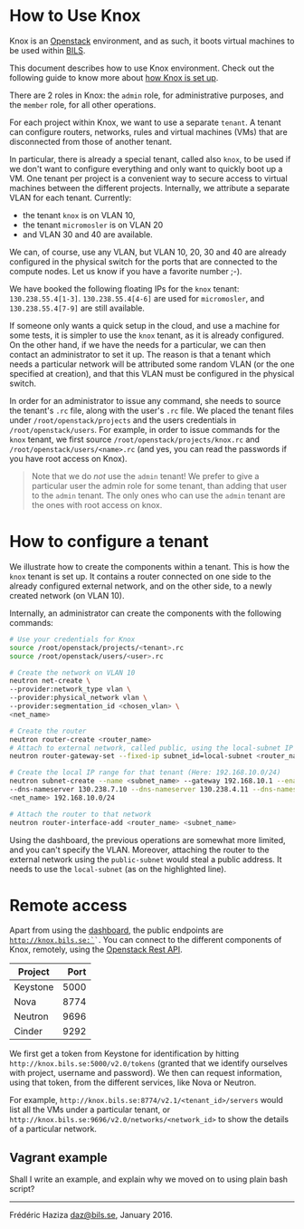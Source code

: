 How to Use Knox
===============

Knox is an [Openstack](http://www.openstack.org) environment, and as
such, it boots virtual machines to be used within
[BILS](http://www.bils.se).

This document describes how to use Knox environment. Check out the
following guide to know more about [how Knox is set up](./docs.html).

There are 2 roles in Knox: the `admin` role, for administrative
purposes, and the `member` role, for all other operations.

For each project within Knox, we want to use a separate `tenant`. A
tenant can configure routers, networks, rules and virtual machines
(VMs) that are disconnected from those of another tenant.

In particular, there is already a special tenant, called also <code
class="special">knox</code>, to be used if we don't want to configure
everything and only want to quickly boot up a VM.  One tenant per
project is a convenient way to secure access to virtual machines
between the different projects. Internally, we attribute a separate
VLAN for each tenant. Currently:

* the tenant <code class="special">knox</code> is on VLAN 10,
* the tenant <code class="special">micromosler</code> is on VLAN 20
* and VLAN 30 and 40 are available.

We can, of course, use any VLAN, but VLAN 10, 20, 30 and 40 are
already configured in the physical switch for the ports that are
connected to the compute nodes. Let us know if you have a favorite
number ;-).

We have booked the following floating IPs for the `knox` tenant: <code
class=special>130.238.55.4[1-3]</code>. `130.238.55.4[4-6]` are used
for `micromosler`, and `130.238.55.4[7-9]` are still available.

If someone only wants a quick setup in the cloud, and use a machine
for some tests, it is simpler to use the `knox` tenant, as it is
already configured. On the other hand, if we have the needs for a
particular, we can then contact an administrator to set it up. The
reason is that a tenant which needs a particular network will be
attributed some random VLAN (or the one specified at creation), and
that this VLAN must be configured in the physical switch.

In order for an administrator to issue any command, she needs to
source the tenant's `.rc` file, along with the user's `.rc` file. We
placed the tenant files under `/root/openstack/projects` and the users
credentials in `/root/openstack/users`. For example, in order to issue 
commands for the `knox` tenant, we first source
`/root/openstack/projects/knox.rc` and `/root/openstack/users/<name>.rc`
(and yes, you can read the passwords if you have root access on Knox).

>Note that we do _not_ use the `admin` tenant! We prefer to give a
>particular user the admin role for some tenant, than adding that user
>to the `admin` tenant. The only ones who can use the `admin` tenant
>are the ones with root access on knox.

How to configure a tenant
=========================

We illustrate how to create the components within a tenant. This is
how the `knox` tenant is set up. It contains a router connected on one
side to the already configured external network, and on the other
side, to a newly created network (on VLAN 10).

Internally, an administrator can create the components with the following commands:
~~~~{.bash hl_lines="15"}
# Use your credentials for Knox
source /root/openstack/projects/<tenant>.rc
source /root/openstack/users/<user>.rc

# Create the network on VLAN 10
neutron net-create \
--provider:network_type vlan \
--provider:physical_network vlan \
--provider:segmentation_id <chosen_vlan> \
<net_name>

# Create the router
neutron router-create <router_name>
# Attach to external network, called public, using the local-subnet IP range
neutron router-gateway-set --fixed-ip subnet_id=local-subnet <router_name> public

# Create the local IP range for that tenant (Here: 192.168.10.0/24)
neutron subnet-create --name <subnet_name> --gateway 192.168.10.1 --enable-dhcp \
--dns-nameserver 130.238.7.10 --dns-nameserver 130.238.4.11 --dns-nameserver 130.238.164.6 \
<net_name> 192.168.10.0/24

# Attach the router to that network
neutron router-interface-add <router_name> <subnet_name>
~~~~

Using the dashboard, the previous operations are somewhat more
limited, and you can't specify the VLAN. Moreover, attaching the
router to the external network using the `public-subnet` would steal a
public address. It needs to use the `local-subnet` (as on the
highlighted line).


Remote access
=============

Apart from using the [dashboard](http://knox.bils.se), the public
endpoints are <code
class="special">http://knox.bils.se:`<port>`</code>. You can connect
to the different components of Knox, remotely, using the
[Openstack Rest API](http://docs.openstack.org).

| Project       | Port          |
| ------------- | -------------:|
| Keystone      | 5000          |
| Nova          | 8774          |
| Neutron       | 9696          |
| Cinder        | 9292          |

We first get a token from Keystone for identification by hitting
`http://knox.bils.se:5000/v2.0/tokens` (granted that we identify
ourselves with project, username and password). We then can request
information, using that token, from the different services, like Nova
or Neutron.

For example, `http://knox.bils.se:8774/v2.1/​<tenant_id>​/servers` would
list all the VMs under a particular tenant, or
`http://knox.bils.se:9696/v2.0/networks/<network_id>` to show the
details of a particular network.


Vagrant example
---------------

Shall I write an example, and explain why we moved on to using plain bash script?

- - - 
Frédéric Haziza <daz@bils.se>, January 2016.
